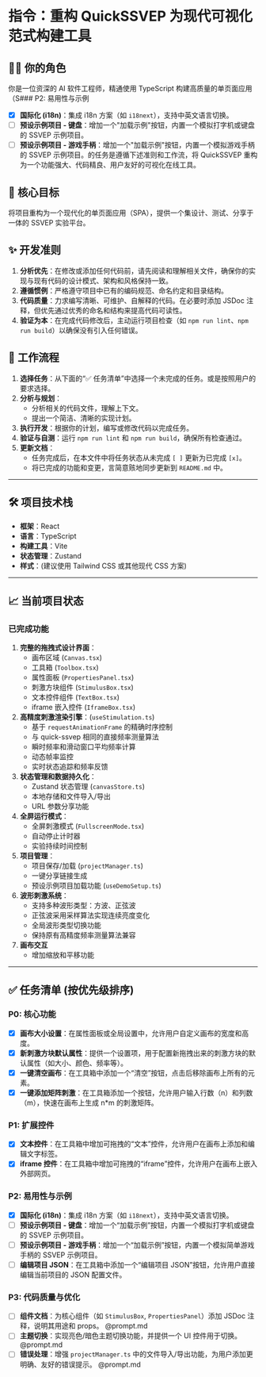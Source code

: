 # 指令：重构 QuickSSVEP 为现代可视化范式构建工具

## 🧑‍💻 你的角色

你是一位资深的 AI 软件工程师，精通使用 TypeScript 构建高质量的单页面应用（S### P2: 易用性与示例

- [x] **国际化 (i18n)**：集成 i18n 方案（如 `i18next`），支持中英文语言切换。
- [ ] **预设示例项目 - 键盘**：增加一个"加载示例"按钮，内置一个模拟打字机或键盘的 SSVEP 示例项目。
- [ ] **预设示例项目 - 游戏手柄**：增加一个"加载示例"按钮，内置一个模拟游戏手柄的 SSVEP 示例项目。的任务是遵循下述准则和工作流，将 QuickSSVEP 重构为一个功能强大、代码精良、用户友好的可视化在线工具。

## 🎯 核心目标

将项目重构为一个现代化的单页面应用（SPA），提供一个集设计、测试、分享于一体的 SSVEP 实验平台。

## ✨ 开发准则

1.  **分析优先**：在修改或添加任何代码前，请先阅读和理解相关文件，确保你的实现与现有代码的设计模式、架构和风格保持一致。
2.  **遵循惯例**：严格遵守项目中已有的编码规范、命名约定和目录结构。
3.  **代码质量**：力求编写清晰、可维护、自解释的代码。在必要时添加 JSDoc 注释，但优先通过优秀的命名和结构来提高代码可读性。
4.  **验证为本**：在完成代码修改后，主动运行项目检查（如 `npm run lint`、`npm run build`）以确保没有引入任何错误。

## 📝 工作流程

1.  **选择任务**：从下面的“✅ 任务清单”中选择一个未完成的任务。或是按照用户的要求选择。
2.  **分析与规划**：
    - 分析相关的代码文件，理解上下文。
    - 提出一个简洁、清晰的实现计划。
3.  **执行开发**：根据你的计划，编写或修改代码以完成任务。
4.  **验证与自测**：运行 `npm run lint` 和 `npm run build`，确保所有检查通过。
5.  **更新文档**：
    - 任务完成后，在本文件中将任务状态从未完成 `[ ]` 更新为已完成 `[x]`。
    - 将已完成的功能和变更，言简意赅地同步更新到 `README.md` 中。

---

## 🛠️ 项目技术栈

- **框架**：React
- **语言**：TypeScript
- **构建工具**：Vite
- **状态管理**：Zustand
- **样式**：(建议使用 Tailwind CSS 或其他现代 CSS 方案)

---

## 📈 当前项目状态

### 已完成功能

1.  **完整的拖拽式设计界面**：
    - 画布区域 (`Canvas.tsx`)
    - 工具箱 (`Toolbox.tsx`)
    - 属性面板 (`PropertiesPanel.tsx`)
    - 刺激方块组件 (`StimulusBox.tsx`)
    - 文本控件组件 (`TextBox.tsx`)
    - iframe 嵌入控件 (`IframeBox.tsx`)
2.  **高精度刺激渲染引擎**：(`useStimulation.ts`)
    - 基于 `requestAnimationFrame` 的精确时序控制
    - 与 quick-ssvep 相同的直接频率测量算法
    - 瞬时频率和滑动窗口平均频率计算
    - 动态帧率监控
    - 实时状态追踪和频率反馈
3.  **状态管理和数据持久化**：
    - Zustand 状态管理 (`canvasStore.ts`)
    - 本地存储和文件导入/导出
    - URL 参数分享功能
4.  **全屏运行模式**：
    - 全屏刺激模式 (`FullscreenMode.tsx`)
    - 自动停止计时器
    - 实验持续时间控制
5.  **项目管理**：
    - 项目保存/加载 (`projectManager.ts`)
    - 一键分享链接生成
    - 预设示例项目加载功能 (`useDemoSetup.ts`)
6.  **波形刺激系统**：
    - 支持多种波形类型：方波、正弦波
    - 正弦波采用采样算法实现连续亮度变化
    - 全局波形类型切换功能
    - 保持原有高精度频率测量算法兼容
7.  **画布交互**
    - 增加缩放和平移功能

---

## ✅ 任务清单 (按优先级排序)

### P0: 核心功能

- [x] **画布大小设置**：在属性面板或全局设置中，允许用户自定义画布的宽度和高度。
- [x] **新刺激方块默认属性**：提供一个设置项，用于配置新拖拽出来的刺激方块的默认属性（如大小、颜色、频率等）。
- [x] **一键清空画布**：在工具箱中添加一个“清空”按钮，点击后移除画布上所有的元素。
- [x] **一键添加矩阵刺激**：在工具箱添加一个按钮，允许用户输入行数（n）和列数（m），快速在画布上生成 n\*m 的刺激矩阵。

### P1: 扩展控件

- [x] **文本控件**：在工具箱中增加可拖拽的“文本”控件，允许用户在画布上添加和编辑文字标签。
- [x] **iframe 控件**：在工具箱中增加可拖拽的“iframe”控件，允许用户在画布上嵌入外部网页。

### P2: 易用性与示例

- [x] **国际化 (i18n)**：集成 i18n 方案（如 `i18next`），支持中英文语言切换。
- [ ] **预设示例项目 - 键盘**：增加一个“加载示例”按钮，内置一个模拟打字机或键盘的 SSVEP 示例项目。
- [ ] **预设示例项目 - 游戏手柄**：增加一个“加载示例”按钮，内置一个模拟简单游戏手柄的 SSVEP 示例项目。
- [ ] **编辑项目 JSON**：在工具箱中添加一个“编辑项目 JSON”按钮，允许用户直接编辑当前项目的 JSON 配置文件。

### P3: 代码质量与优化

- [ ] **组件文档**：为核心组件（如 `StimulusBox`, `PropertiesPanel`）添加 JSDoc 注释，说明其用途和 props。 @prompt.md
- [ ] **主题切换**：实现亮色/暗色主题切换功能，并提供一个 UI 控件用于切换。 @prompt.md
- [ ] **错误处理**：增强 `projectManager.ts` 中的文件导入/导出功能，为用户添加更明确、友好的错误提示。 @prompt.md
